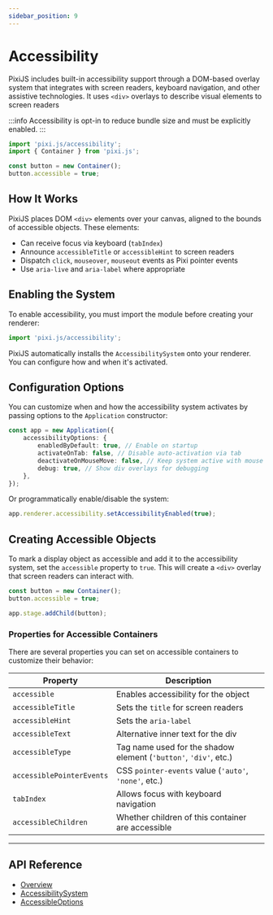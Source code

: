 ```yaml
---
sidebar_position: 9
---
```


# Accessibility

PixiJS includes built-in accessibility support through a DOM-based overlay system that integrates with screen readers, keyboard navigation, and other assistive technologies. It uses `<div>` overlays to describe visual elements to screen readers

:::info
Accessibility is opt-in to reduce bundle size and must be explicitly enabled.
:::

```ts
import 'pixi.js/accessibility';
import { Container } from 'pixi.js';

const button = new Container();
button.accessible = true;
```

## **How It Works**

PixiJS places DOM `<div>` elements over your canvas, aligned to the bounds of accessible objects. These elements:

- Can receive focus via keyboard (`tabIndex`)
- Announce `accessibleTitle` or `accessibleHint` to screen readers
- Dispatch `click`, `mouseover`, `mouseout` events as Pixi pointer events
- Use `aria-live` and `aria-label` where appropriate

## Enabling the System

To enable accessibility, you must import the module before creating your renderer:

```ts
import 'pixi.js/accessibility';
```

PixiJS automatically installs the `AccessibilitySystem` onto your renderer. You can configure how and when it's activated.

## **Configuration Options**

You can customize when and how the accessibility system activates by passing options to the `Application` constructor:

```ts
const app = new Application({
    accessibilityOptions: {
        enabledByDefault: true, // Enable on startup
        activateOnTab: false, // Disable auto-activation via tab
        deactivateOnMouseMove: false, // Keep system active with mouse use
        debug: true, // Show div overlays for debugging
    },
});
```

Or programmatically enable/disable the system:

```ts
app.renderer.accessibility.setAccessibilityEnabled(true);
```

## **Creating Accessible Objects**

To mark a display object as accessible and add it to the accessibility system, set the `accessible` property to `true`. This will create a `<div>` overlay that screen readers can interact with.

```ts
const button = new Container();
button.accessible = true;

app.stage.addChild(button);
```

### **Properties for Accessible Containers**

There are several properties you can set on accessible containers to customize their behavior:

| Property                  | Description                                                      |
| ------------------------- | ---------------------------------------------------------------- |
| `accessible`              | Enables accessibility for the object                             |
| `accessibleTitle`         | Sets the `title` for screen readers                              |
| `accessibleHint`          | Sets the `aria-label`                                            |
| `accessibleText`          | Alternative inner text for the div                               |
| `accessibleType`          | Tag name used for the shadow element (`'button'`, `'div'`, etc.) |
| `accessiblePointerEvents` | CSS `pointer-events` value (`'auto'`, `'none'`, etc.)            |
| `tabIndex`                | Allows focus with keyboard navigation                            |
| `accessibleChildren`      | Whether children of this container are accessible                |

---

## **API Reference**

- [Overview](https://pixijs.download/release/docs/accessibility.html)
- [AccessibilitySystem](https://pixijs.download/release/docs/accessibility.AccessibilitySystem.html)
- [AccessibleOptions](https://pixijs.download/release/docs/accessibility.AccessibleOptions.html)

